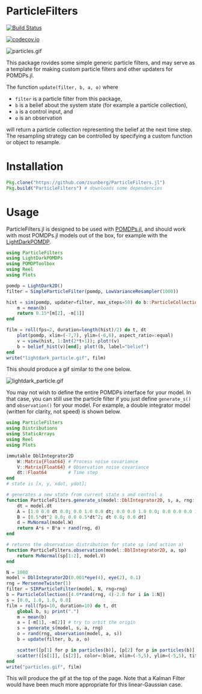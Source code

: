 # ParticleFilters

[![Build Status](https://travis-ci.org/JuliaPOMDP/ParticleFilters.jl.svg?branch=master)](https://travis-ci.org/JuliaPOMDP/ParticleFilters.jl)
<!--[![Coverage Status](https://coveralls.io/repos/JuliaPOMDP/ParticleFilters.jl/badge.svg?branch=master&service=github)](https://coveralls.io/github/JuliaPOMDP/ParticleFilters.jl?branch=master)-->
[![codecov.io](http://codecov.io/github/JuliaPOMDP/ParticleFilters.jl/coverage.svg?branch=master)](http://codecov.io/github/JuliaPOMDP/ParticleFilters.jl?branch=master)

![particles.gif](https://github.com/JuliaPOMDP/ParticleFilters.jl/raw/master/img/particles.gif)

This package rovides some simple generic particle filters, and may serve as a template for making custom particle filters and other updaters for POMDPs.jl.

The function `update(filter, b, a, o)` where 
- `filter` is a particle filter from this package, 
- `b` is a belief about the system state (for example a particle collection),
- `a` is a control input, and 
- `o` is an observation

will return a particle collection representing the belief at the next time step. The resampling strategy can be controlled by specifying a custom function or object to resample.

# Installation

```julia
Pkg.clone("https://github.com/zsunberg/ParticleFilters.jl")
Pkg.build("ParticleFilters") # downloads some dependencies
```

# Usage

ParticleFilters.jl is designed to be used with [POMDPs.jl](https://github.com/JuliaPOMDP/POMDPs.jl), and should work with most POMDPs.jl models out of the box, for example with the [LightDarkPOMDP](https://github.com/zsunberg/LightDarkPOMDPs.jl).

```julia
using ParticleFilters
using LightDarkPOMDPs
using POMDPToolbox
using Reel
using Plots

pomdp = LightDark2D()
filter = SimpleParticleFilter(pomdp, LowVarianceResampler(1000))

hist = sim(pomdp, updater=filter, max_steps=50) do b::ParticleCollection
    m = mean(b)
    return 0.15*[m[2], -m[1]]
end

film = roll(fps=2, duration=length(hist)/2) do t, dt
    plot(pomdp, xlim=(-7,7), ylim=(-6,6), aspect_ratio=:equal)
    v = view(hist, 1:Int(2*t+1)); plot!(v)
    b = belief_hist(v)[end]; plot!(b, label="belief")
end
write("lightdark_particle.gif", film)
```

This should produce a gif similar to the one below.

![lightdark_particle.gif](https://github.com/zsunberg/ParticleFilters.jl/raw/master/img/lightdark_particle.gif)

You may not wish to define the entire POMDPs interface for your model. In that case, you can still use the particle filter if you just define `generate_s()` and `observation()` for your model. For example, a double integrator model (written for clarity, not speed) is shown below.

```julia
using ParticleFilters
using Distributions
using StaticArrays
using Reel
using Plots

immutable DblIntegrator2D 
    W::Matrix{Float64} # Process noise covariance
    V::Matrix{Float64} # Observation noise covariance
    dt::Float64        # Time step
end
# state is [x, y, xdot, ydot];

# generates a new state from current state s and control a
function ParticleFilters.generate_s(model::DblIntegrator2D, s, a, rng::AbstractRNG)
    dt = model.dt
    A = [1.0 0.0 dt 0.0; 0.0 1.0 0.0 dt; 0.0 0.0 1.0 0.0; 0.0 0.0 0.0 1.0]
    B = [0.5*dt^2 0.0; 0.0 0.5*dt^2; dt 0.0; 0.0 dt]
    d = MvNormal(model.W)
    return A*s + B*a + rand(rng, d)
end

# returns the observation distribution for state sp (and action a)
function ParticleFilters.observation(model::DblIntegrator2D, a, sp)
    return MvNormal(sp[1:2], model.V)
end

N = 1000
model = DblIntegrator2D(0.001*eye(4), eye(2), 0.1)
rng = MersenneTwister(1)
filter = SIRParticleFilter(model, N, rng=rng)
b = ParticleCollection([4.0*rand(rng, 4)-2.0 for i in 1:N])
s = [0.0, 1.0, 1.0, 0.0]
film = roll(fps=10, duration=10) do t, dt
    global b, s; print(".")
    m = mean(b)
    a = [-m[1], -m[2]] # try to orbit the origin
    s = generate_s(model, s, a, rng)
    o = rand(rng, observation(model, a, s))
    b = update(filter, b, a, o)

    scatter([p[1] for p in particles(b)], [p[2] for p in particles(b)], color=:black, markersize=0.1, label="")
    scatter!([s[1]], [s[2]], color=:blue, xlim=(-5,5), ylim=(-5,5), title=t, label="")
end
write("particles.gif", film)
```

This will produce the gif at the top of the page. Note that a Kalman Filter would have been much more appropriate for this linear-Gaussian case.


